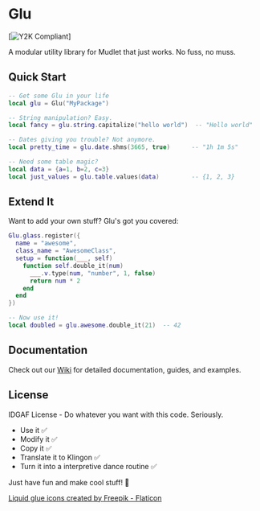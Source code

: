 # Glu

[![Y2K Compliant](https://img.shields.io/badge/Y2K-Compliant-success?style=flat&logo=data:...)]

A modular utility library for Mudlet that just works. No fuss, no muss.

## Quick Start

```lua
-- Get some Glu in your life
local glu = Glu("MyPackage")

-- String manipulation? Easy.
local fancy = glu.string.capitalize("hello world")  -- "Hello world"

-- Dates giving you trouble? Not anymore.
local pretty_time = glu.date.shms(3665, true)      -- "1h 1m 5s"

-- Need some table magic?
local data = {a=1, b=2, c=3}
local just_values = glu.table.values(data)         -- {1, 2, 3}
```

## Extend It

Want to add your own stuff? Glu's got you covered:

```lua
Glu.glass.register({
  name = "awesome",
  class_name = "AwesomeClass",
  setup = function(___, self)
    function self.double_it(num)
      ___.v.type(num, "number", 1, false)
      return num * 2
    end
  end
})

-- Now use it!
local doubled = glu.awesome.double_it(21)  -- 42
```

## Documentation

Check out our [Wiki](https://github.com/gesslar/glu/wiki) for detailed documentation, guides, and examples.

## License

IDGAF License - Do whatever you want with this code. Seriously.
- Use it ✅
- Modify it ✅
- Copy it ✅
- Translate it to Klingon ✅
- Turn it into a interpretive dance routine ✅

Just have fun and make cool stuff! 🚀

[Liquid glue icons created by Freepik - Flaticon](https://www.flaticon.com/free-icons/liquid-glue)
